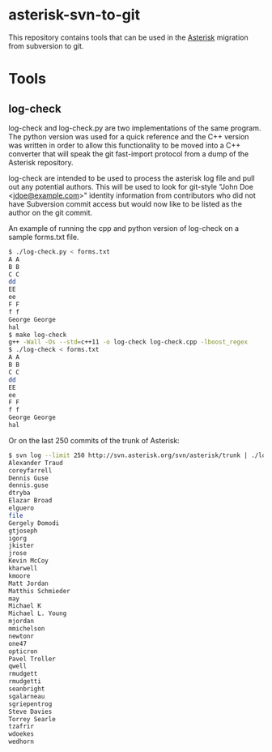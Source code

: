 asterisk-svn-to-git
===================
This repository contains tools that can be used in the
[Asterisk](http://www.asterisk.org) migration from subversion to git.


Tools
=====

log-check
---------

log-check and log-check.py are two implementations of the same program. The
python version was used for a quick reference and the C++ version was written in
order to allow this functionality to be moved into a C++ converter that will
speak the git fast-import protocol from a dump of the Asterisk repository.

log-check are intended to be used to process the asterisk log file and pull out
any potential authors. This will be used to look for git-style "John Doe
&lt;jdoe@example.com&gt;" identity information from contributors who did not have
Subversion commit access but would now like to be listed as the author on the
git commit.

An example of running the cpp and python version of log-check on a sample
forms.txt file.

~~~bash
$ ./log-check.py < forms.txt 
A A
B B
C C
dd
EE
ee
F F
f f
George George
hal
$ make log-check
g++ -Wall -Os --std=c++11 -o log-check log-check.cpp -lboost_regex
$ ./log-check < forms.txt 
A A
B B
C C
dd
EE
ee
F F
f f
George George
hal
~~~

Or on the last 250 commits of the trunk of Asterisk:

~~~bash
$ svn log --limit 250 http://svn.asterisk.org/svn/asterisk/trunk | ./log-check
Alexander Traud
coreyfarrell
Dennis Guse
dennis.guse
dtryba
Elazar Broad
elguero
file
Gergely Domodi
gtjoseph
igorg
jkister
jrose
Kevin McCoy
kharwell
kmoore
Matt Jordan
Matthis Schmieder
may
Michael K
Michael L. Young
mjordan
mmichelson
newtonr
one47
opticron
Pavel Troller
qwell
rmudgett
rmudgetti
seanbright
sgalarneau
sgriepentrog
Steve Davies
Torrey Searle
tzafrir
wdoekes
wedhorn
~~~


